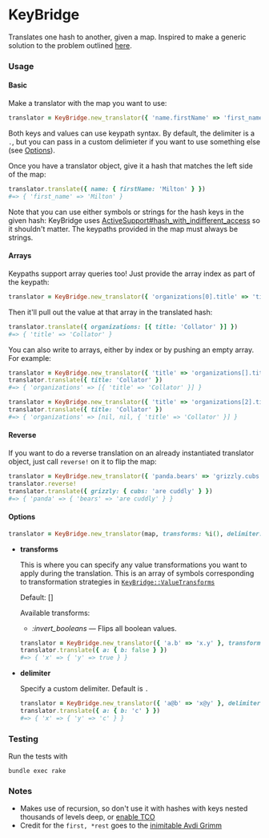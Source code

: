 # KeyBridge

Translates one hash to another, given a map. Inspired to make a generic solution to the problem outlined [here](http://codenoble.com/blog/transforming-hashes-a-refactoring-story/).

### Usage

#### Basic

Make a translator with the map you want to use:

``` ruby
translator = KeyBridge.new_translator({ 'name.firstName' => 'first_name' })
```

Both keys and values can use keypath syntax. By default, the delimiter is a `.`, but you can pass in  a custom delimieter if you want to use something else (see [Options](#options)).

Once you have a translator object, give it a hash that matches the left side of the map:

``` ruby
translator.translate({ name: { firstName: 'Milton' } })
#=> { 'first_name' => 'Milton' }
```

Note that you can use either symbols or strings for the hash keys in the given hash: KeyBridge uses [ActiveSupport#hash_with_indifferent_access](https://github.com/rails/rails/blob/master/activesupport/lib/active_support/hash_with_indifferent_access.rb) so it shouldn't matter. The keypaths provided in the map must always be strings.

#### Arrays

Keypaths support array queries too! Just provide the array index as part of the keypath:

``` ruby
translator = KeyBridge.new_translator({ 'organizations[0].title' => 'title' })
```

Then it'll pull out the value at that array in the translated hash:

``` ruby
translator.translate({ organizations: [{ title: 'Collator' }] })
#=> { 'title' => 'Collator' }
```

You can also write to arrays, either by index or by pushing an empty array. For example:

``` ruby
translator = KeyBridge.new_translator({ 'title' => 'organizations[].title' })
translator.translate({ title: 'Collator' })
#=> { 'organizations' => [{ 'title' => 'Collator' }] }

translator = KeyBridge.new_translator({ 'title' => 'organizations[2].title' })
translator.translate({ title: 'Collator' })
#=> { 'organizations' => [nil, nil, { 'title' => 'Collator' }] }
```

#### Reverse

If you want to do a reverse translation on an already instantiated translator object, just call `reverse!` on it to flip the map:

``` ruby
translator = KeyBridge.new_translator({ 'panda.bears' => 'grizzly.cubs' })
translator.reverse!
translator.translate({ grizzly: { cubs: 'are cuddly' } })
#=> { 'panda' => { 'bears' => 'are cuddly' } }
```

#### Options <a id="options"></a>

``` ruby
translator = KeyBridge.new_translator(map, transforms: %i(), delimiter: '.')
```

- **transforms**
  
  This is where you can specify any value transformations you want to apply during the translation. This is an array of symbols corresponding to transformation strategies in [`KeyBridge::ValueTransforms`](https://github.com/neezer/key_bridge/tree/master/lib/key_bridge/value_transforms)
  
  Default: []
  
  Available transforms:
  
  - *:invert_booleans* — Flips all boolean values.
  
  ```ruby
  translator = KeyBridge.new_translator({ 'a.b' => 'x.y' }, transforms: %i(invert_booleans))
  translator.translate({ a: { b: false } })
  #=> { 'x' => { 'y' => true } }
  ```

- **delimiter**
  
  Specify a custom delimiter. Default is `.`

  ```ruby
  translator = KeyBridge.new_translator({ 'a@b' => 'x@y' }, delimiter: '@')
  translator.translate({ a: { b: 'c' } })
  #=> { 'x' => { 'y' => 'c' } }
  ```

### Testing

Run the tests with

``` 
bundle exec rake
```

### Notes

- Makes use of recursion, so don't use it with hashes with keys nested thousands of levels deep, or [enable TCO](http://nithinbekal.com/posts/ruby-tco/)
- Credit for the `first, *rest` goes to the [inimitable Avdi Grimm](http://devblog.avdi.org/2010/01/31/first-and-rest-in-ruby/)

